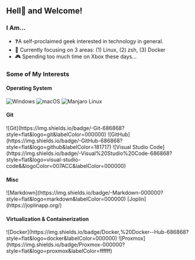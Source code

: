 <h2> Hell👹 and Welcome!</h2>

<h3> I Am... </h3>

- ❓A self-proclaimed geek interested in technology in general.
- 🔎 Currently focusing on 3 areas: (1) Linux, (2) zsh, (3) Docker
- 🎮 Spending too much time on Xbox these days...

<h3>Some of My Interests</h3>

<h4>Operating System</h4>

![Windows](https://img.shields.io/badge/MS%20Windows-686868?style=flat&logo=windows&labelColor=0078D6)
![macOS](https://img.shields.io/badge/macOS,%20iOS,%20ipadOS-686868?style=flat&logo=apple&labelColor=000000)
![Manjaro Linux](https://img.shields.io/badge/-Manjaro%20Linux-686868?style=flat&logo=manjaro&labelColor=000000)

<h4>Git</h4>  
   ![Git](https://img.shields.io/badge/-Git-686868?style=flat&logo=git&labelColor=000000)  
   ![GitHub](https://img.shields.io/badge/-GitHub-686868?style=flat&logo=github&labelColor=181717)
  ![Visual Studio Code](https://img.shields.io/badge/-Visual%20Studio%20Code-686868?style=flat&logo=visual-studio-code&&logoColor=007ACC&labelColor=000000)

<h4>Misc</h4>  
   ![Markdown](https://img.shields.io/badge/-Markdown-000000?style=flat&logo=markdown&labelColor=000000)  
   [Joplin](https://joplinapp.org/)

<h4>Virtualization & Containerization</h4>  
   ![Docker](https://img.shields.io/badge/Docker,%20Docker--Hub-686868?style=flat&logo=docker&labelColor=000000)  
   ![Proxmox](https://img.shields.io/badge/Proxmox-000000?style=flat&logo=proxmox&labelColor=ffffff)

